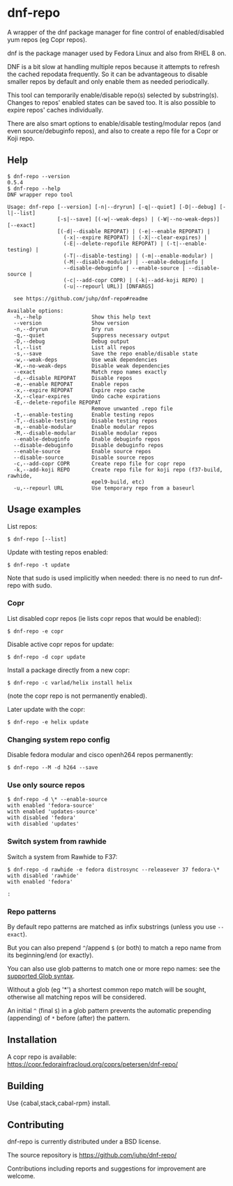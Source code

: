 # dnf-repo

A wrapper of the dnf package manager for fine control of
enabled/disabled yum repos (eg Copr repos).

dnf is the package manager used by Fedora Linux and also from RHEL 8 on.

DNF is a bit slow at handling multiple repos because it attempts
to refresh the cached repodata frequently. So it can be advantageous
to disable smaller repos by default and only enable them as needed
periodically.

This tool can temporarily enable/disable repo(s) selected by substring(s).
Changes to repos' enabled states can be saved too.
It is also possible to expire repos' caches individually.

There are also smart options to enable/disable testing/modular repos
(and even source/debuginfo repos),
and also to create a repo file for a Copr or Koji repo.

## Help

```shellsession
$ dnf-repo --version
0.5.4
$ dnf-repo --help
DNF wrapper repo tool

Usage: dnf-repo [--version] [-n|--dryrun] [-q|--quiet] [-D|--debug] [-l|--list]
                [-s|--save] [(-w|--weak-deps) | (-W|--no-weak-deps)] [--exact]
                [(-d|--disable REPOPAT) | (-e|--enable REPOPAT) |
                  (-x|--expire REPOPAT) | (-X|--clear-expires) |
                  (-E|--delete-repofile REPOPAT) | (-t|--enable-testing) |
                  (-T|--disable-testing) | (-m|--enable-modular) |
                  (-M|--disable-modular) | --enable-debuginfo |
                  --disable-debuginfo | --enable-source | --disable-source |
                  (-c|--add-copr COPR) | (-k|--add-koji REPO) |
                  (-u|--repourl URL)] [DNFARGS]

  see https://github.com/juhp/dnf-repo#readme

Available options:
  -h,--help                Show this help text
  --version                Show version
  -n,--dryrun              Dry run
  -q,--quiet               Suppress necessary output
  -D,--debug               Debug output
  -l,--list                List all repos
  -s,--save                Save the repo enable/disable state
  -w,--weak-deps           Use weak dependencies
  -W,--no-weak-deps        Disable weak dependencies
  --exact                  Match repo names exactly
  -d,--disable REPOPAT     Disable repos
  -e,--enable REPOPAT      Enable repos
  -x,--expire REPOPAT      Expire repo cache
  -X,--clear-expires       Undo cache expirations
  -E,--delete-repofile REPOPAT
                           Remove unwanted .repo file
  -t,--enable-testing      Enable testing repos
  -T,--disable-testing     Disable testing repos
  -m,--enable-modular      Enable modular repos
  -M,--disable-modular     Disable modular repos
  --enable-debuginfo       Enable debuginfo repos
  --disable-debuginfo      Disable debuginfo repos
  --enable-source          Enable source repos
  --disable-source         Disable source repos
  -c,--add-copr COPR       Create repo file for copr repo
  -k,--add-koji REPO       Create repo file for koji repo (f37-build, rawhide,
                           epel9-build, etc)
  -u,--repourl URL         Use temporary repo from a baseurl
```

## Usage examples
List repos:
```shellsession
$ dnf-repo [--list]
```

Update with testing repos enabled:
```shellsession
$ dnf-repo -t update
```

Note that sudo is used implicitly when needed:
there is no need to run dnf-repo with sudo.

### Copr
List disabled copr repos (ie lists copr repos that would be enabled):
```shellsession
$ dnf-repo -e copr
```

Disable active copr repos for update:
```shellsession
$ dnf-repo -d copr update
```

Install a package directly from a new copr:
```shellsession
$ dnf-repo -c varlad/helix install helix
```
(note the copr repo is not permanently enabled).

Later update with the copr:
```shellsession
$ dnf-repo -e helix update
```

### Changing system repo config
Disable fedora modular and cisco openh264 repos permanently:
```shellsession
$ dnf-repo --M -d h264 --save
```

### Use only source repos
```shellsession
$ dnf-repo -d \* --enable-source
with enabled 'fedora-source'
with enabled 'updates-source'
with disabled 'fedora'
with disabled 'updates'
```

### Switch system from rawhide
Switch a system from Rawhide to F37:
```shellsession
$ dnf-repo -d rawhide -e fedora distrosync --releasever 37 fedora-\*
with disabled 'rawhide'
with enabled 'fedora'

:
```

### Repo patterns
By default repo patterns are matched as infix substrings
(unless you use `--exact`).

But you can also prepend `^`/append `$` (or both) to match a repo name
from its beginning/end (or exactly).

You can also use glob patterns to match one or more repo names:
see the [supported Glob syntax](https://hackage.haskell.org/package/Glob/docs/System-FilePath-Glob.html#v:compile).

Without a glob (eg '*') a shortest common repo match will be sought,
otherwise all matching repos will be considered.

An initial `^` (final `$`) in a glob pattern prevents
the automatic prepending (appending) of `*` before (after) the pattern.

## Installation
A copr repo is available:
<https://copr.fedorainfracloud.org/coprs/petersen/dnf-repo/>

## Building
Use {cabal,stack,cabal-rpm} install.

## Contributing
dnf-repo is currently distributed under a BSD license.

The source repository is https://github.com/juhp/dnf-repo/

Contributions including reports and suggestions for improvement are welcome.

